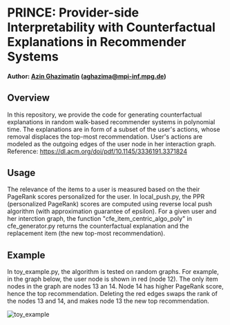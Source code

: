 # PRINCE: Provider-side Interpretability with Counterfactual Explanations in Recommender Systems
#### Author: [Azin Ghazimatin](http://people.mpi-inf.mpg.de/~aghazima/) (aghazima@mpi-inf.mpg.de)
## Overview
In this repository, we provide the code for generating counterfactual explanations in random walk-based recommender systems in polynomial time. The explanations are in form of a subset of the user's actions, whose removal displaces the top-most recommendation. User's actions are modeled as the outgoing edges of the user node in her interaction graph. 
Reference: https://dl.acm.org/doi/pdf/10.1145/3336191.3371824

## Usage
The relevance of the items to a user is measured based on the their PageRank scores personalized for the user. In local_push.py, the PPR (personalized PageRank) scores are computed using reverse local push algorithm (with approximation guarantee of epsilon). For a given user and her interction graph, the function "cfe_item_centric_algo_poly" in cfe_generator.py returns the counterfactual explanation and the replacement item (the new top-most recommendation). 

## Example
In toy_example.py, the algorithm is tested on random graphs. For example, in the graph below, the user node is shown in red (node 12). The only item nodes in the graph are nodes 13 an 14. Node 14 has higher PageRank score, hence the top recommendation. Deleting the red edges swaps the rank of the nodes 13 and 14, and makes node 13 the new top recommendation.

![toy_example](https://github.com/azinmatin/prince/blob/master/images/toy_example.png)
